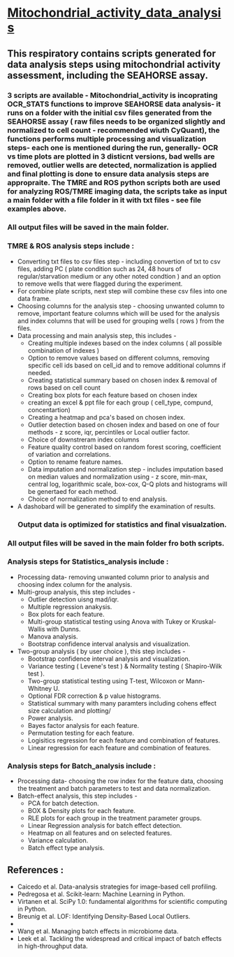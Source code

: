 # <ins>Mitochondrial_activity_data_analysis</ins>
## This respiratory contains scripts generated for data analysis steps using mitochondrial activity assessment, including the SEAHORSE assay.
### 3 scripts are available - Mitochondrial_activity is incoprating OCR_STATS functions to improve SEAHORSE data analysis- it runs on a folder with the initial csv files generated from the SEAHORSE assay ( raw files needs to be organized slightly and normalized to cell count - recommended wiuth CyQuant), the functions performs multiple processing and visualization steps- each one is mentioned during the run, generally- OCR vs time plots are plotted in 3 disticnt versions, bad wells are removed, outlier wells are detected, normalization is applied and final plotting is done to ensure data analysis steps are appropraite. The TMRE and ROS python scripts both are used for analyzing ROS/TMRE imaging data, the scripts take as input a main folder with a file folder in it with txt files - see file examples above. 
### All output files will be saved in the main folder.
### TMRE & ROS analysis steps include : 
* Converting txt files to csv files step - including convertion of txt to csv files, adding PC ( plate condition such as 24, 48 hours of regular/starvation medium or any other noted condtion ) and an option to remove wells that were flagged during the experiment. 
* For combine plate scripts, next step will combine these csv files into one data frame. 
* Choosing columns for the analysis step - choosing unwanted column to remove, important feature columns which will be used for the analysis and index columns that will be used for grouping wells ( rows ) from the files. 
* Data processing and main analysis step, this includes -
  - Creating multiple indexes based on the index columns ( all possible combination of indexes )
  - Option to remove values based on different columns, removing specific cell ids based on cell_id and to remove additional columns if needed.
  - Creating statistical summary based on chosen index & removal of rows based on cell count
  - Creating box plots for each feature based on chosen index
  - creating an excel & ppt file for each group ( cell_type, compund, concentartion)
  - Creating a heatmap and pca's based on chosen index.
  - Outlier detection based on chosen index and based on one of four methods - z score, iqr, percintiles or Local outlier factor.
  - Choice of downstreram index columns
  - Feature quality control based on random forest scoring, coefficient of variation and correlations.
  - Option to rename feature names.
  - Data imputation and normalization step - includes imputation based on median values and normalization using - z score, min-max, central log, logarithmic scale, box-cox, Q-Q plots and histograms will be genertaed for each method.
  - Choice of normalization method to end analysis. 
* A dashobard will be generated to simplify the examination of results.
  ### Output data is optimized for statistics and final visualzation.


### All output files will be saved in the main folder fro both scripts.
### Analysis steps for Statistics_analysis include : 
* Processing data- removing unwanted column prior to analysis and choosing index column for the analysis.
* Multi-group analysis, this step includes -
  - Outlier detection uisng mad/iqr.
  - Multiple regression anakysis.
  - Box plots for each feature.
  - Multi-group statistical testing using Anova with Tukey or Kruskal-Wallis with Dunns.
  - Manova analysis.
  - Bootstrap confidence interval analysis and visualization.
* Two-group analysis ( by user choice ), this step includes -
  - Bootstrap confidence interval analysis and visualization.
  - Variance testing ( Levene's test ) & Normality testing ( Shapiro-Wilk test ).
  - Two-group statistical testing using T-test, Wilcoxon or Mann-Whitney U.
  - Optional FDR correction & p value histograms.
  - Statistical summary with many paramters including cohens effect size calculation and plotting/
  - Power analysis.
  - Bayes factor analysis for each feature.
  - Permutation testing for each feature.
  - Logisitics regression for each feature and combination of features.
  - Linear regression for each feature and combination of features.
### Analysis steps for Batch_analysis include : 
* Processing data- choosing the row index for the feature data, choosing the treatment and batch parameters to test and data normalization. 
* Batch-effect analysis, this step includes -
  - PCA for batch detection.
  - BOX & Density plots for each feature.
  - RLE plots for each group in the treatment parameter groups.
  - Linear Regression analysis for batch effect detection.
  - Heatmap on all features and on selected features.
  - Variance calculation.
  - Batch effect type analysis. 
## References : 
- Caicedo et al. Data-analysis strategies for image-based cell profiling.
- Pedregosa et al. Scikit-learn: Machine Learning in Python.
- Virtanen et al. SciPy 1.0: fundamental algorithms for scientific computing in Python.
- Breunig et al. LOF: Identifying Density-Based Local Outliers. 
- 
- Wang et al. Managing batch effects in microbiome data.
- Leek et al. Tackling the widespread and critical impact of batch effects in high-throughput data.
